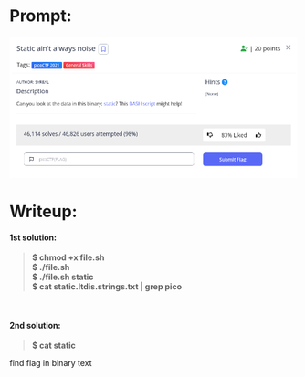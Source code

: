 <h1>
  Prompt:
</h1>

![alt text](prompt.png)

<h1>
  Writeup:
</h1>

<h4>1st solution:</h4>

> **$ chmod +x file.sh <br>
> $ ./file.sh <br>
> $ ./file.sh static <br>
> $ cat static.ltdis.strings.txt | grep pico** <br>
<br>
<h4>2nd solution:</h4>

> **$ cat static**<br>

find flag in binary text

